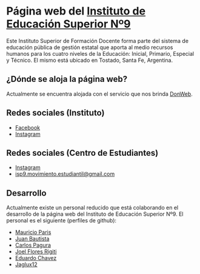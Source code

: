 # Página web del [Instituto de Educación Superior Nº9](http://www.isp9.edu.ar)

Este Instituto Superior de Formación Docente forma
parte del sistema de educación pública de gestión estatal
que aporta al medio recursos humanos para los cuatro niveles de la Educación: Inicial, Primario, Especial y Técnico. El mismo está ubicado   en Tostado, Santa Fe, Argentina.

## ¿Dónde se aloja la página web?
Actualmente se encuentra alojada con el servicio que nos brinda [DonWeb](https://donweb.com/es-ar/).

## Redes sociales (Instituto)

 - [Facebook](https://www.facebook.com/Instituto-Superior-de-Profesorado-N9-410148382374391/)
 - [Instagram](https://www.instagram.com/instituto_superior9/)

## Redes sociales (Centro de Estudiantes)
 - [Instagram](https://www.instagram.com/impulso_estudiantil22/)
 - <isp9.movimiento.estudiantil@gmail.com>

## Desarrollo
Actualmente existe un personal reducido que está colaborando en el desarrollo de la página web
del Instituto de Educación Superior Nº9. El personal es el siguiente (perfiles de github):
- [Mauricio Paris](https://github.com/MauriParis)
- [Juan Bautista](https://github.com/Bautyzan)
- [Carlos Pagura](https://github.com/calipagura)
- [Joel Flores Rigiti](https://github.com/jfloresrigiti)
- [Eduardo Chavez](https://github.com/educh055)
- [Jaglux12](https://github.com/jaglux12)
